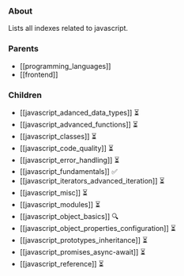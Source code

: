 ### About
Lists all indexes related to javascript.

### Parents
- [[programming_languages]]
- [[frontend]]

### Children
- [[javascript_adanced_data_types]] ⏳
- [[javascript_advanced_functions]] ⏳
- [[javascript_classes]] ⏳
- [[javascript_code_quality]] ⏳
- [[javascript_error_handling]] ⏳
- [[javascript_fundamentals]] ✅
- [[javascript_iterators_advanced_iteration]] ⏳
- [[javascript_misc]] ⏳
- [[javascript_modules]] ⏳
- [[javascript_object_basics]] 🔍
- [[javascript_object_properties_configuration]] ⏳
- [[javascript_prototypes_inheritance]] ⏳
- [[javascript_promises_async-await]] ⏳
- [[javascript_reference]] ⏳
